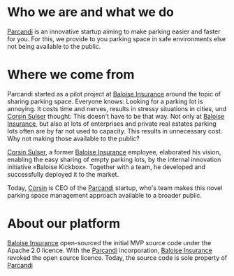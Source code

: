 # Who we are and what we do
[Parcandi](https://parcandi.com/ch-en/) is an innovative startup aiming to make parking easier and faster for you. For this, we provide to you parking space in safe environments else not being available to the public. 
# Where we come from
Parcandi started as a pilot project at [Baloise Insurance](https://github.com/baloise) around the topic of sharing parking space. Everyone knows: Looking for a parking lot is annoying. It costs time and nerves, results in stressy situations in cities, und [Corsin Sulser](https://www.linkedin.com/in/corsin-sulser/) thought: This doesn't have to be that way. Not only at [Baloise Insurance](https://github.com/baloise), but also at lots of enterprises and private real estates parking lots often are by far not used to capacity. This results in unnecessary cost. Why not making those available to the public?

[Corsin Sulser](https://www.linkedin.com/in/corsin-sulser/), a former [Baloise Insurance](https://github.com/baloise) employee, elaborated his vision, enabling the easy sharing of empty parking lots, by the internal innovation initiative «Baloise Kickbox». Together with a team, he developed and successfully deployed it to the market.

Today, [Corsin](https://www.linkedin.com/in/corsin-sulser/) is CEO of the [Parcandi](https://parcandi.com/ch-en/) startup, who's team makes this novel parking space management approach available to a broader public.
# About our platform
[Baloise Insurance](https://github.com/baloise) open-sourced the initial MVP source code under the Apache 2.0 licence. With the [Parcandi](https://parcandi.com/ch-en/) incorporation, [Baloise Insurance](https://github.com/baloise) revoked the open source licence. Today, the source code is sole property of [Parcandi](https://parcandi.com/ch-en/)
